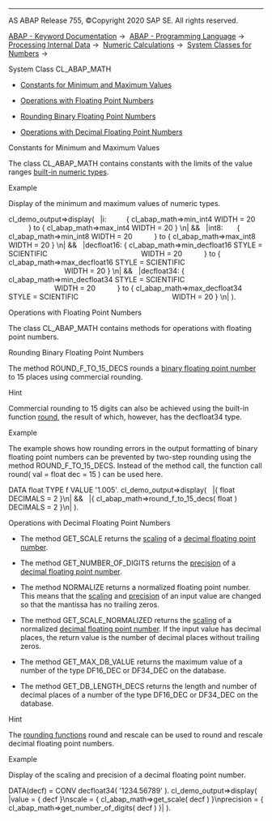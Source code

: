   

* * *

AS ABAP Release 755, ©Copyright 2020 SAP SE. All rights reserved.

[ABAP - Keyword Documentation](https://help.sap.com/doc/abapdocu_755_index_htm/7.55/en-US/abenabap.htm) →  [ABAP - Programming Language](https://help.sap.com/doc/abapdocu_755_index_htm/7.55/en-US/abenabap_reference.htm) →  [Processing Internal Data](https://help.sap.com/doc/abapdocu_755_index_htm/7.55/en-US/abenabap_data_working.htm) →  [Numeric Calculations](https://help.sap.com/doc/abapdocu_755_index_htm/7.55/en-US/abencompute_expressions.htm) →  [System Classes for Numbers](https://help.sap.com/doc/abapdocu_755_index_htm/7.55/en-US/abencl_abap_math.htm) → 

System Class CL\_ABAP\_MATH

-   [Constants for Minimum and Maximum Values](#@@ITOC@@ABENFLOATING_POINT_CLASS_1)

-   [Operations with Floating Point Numbers](#@@ITOC@@ABENFLOATING_POINT_CLASS_2)

-   [Rounding Binary Floating Point Numbers](#@@ITOC@@ABENFLOATING_POINT_CLASS_3)

-   [Operations with Decimal Floating Point Numbers](#@@ITOC@@ABENFLOATING_POINT_CLASS_4)

Constants for Minimum and Maximum Values

The class CL\_ABAP\_MATH contains constants with the limits of the value ranges [built-in numeric types](https://help.sap.com/doc/abapdocu_755_index_htm/7.55/en-US/abenbuiltin_types_numeric.htm).

Example

Display of the minimum and maximum values of numeric types.

cl\_demo\_output=>display(
  |i:          { cl\_abap\_math=>min\_int4 WIDTH = 20
          } to { cl\_abap\_math=>max\_int4 WIDTH = 20 } \\n| &&
  |int8:       { cl\_abap\_math=>min\_int8 WIDTH = 20
          } to { cl\_abap\_math=>max\_int8 WIDTH = 20 } \\n| &&
  |decfloat16: { cl\_abap\_math=>min\_decfloat16 STYLE = SCIENTIFIC
                                              WIDTH = 20
          } to { cl\_abap\_math=>max\_decfloat16 STYLE = SCIENTIFIC
                                              WIDTH = 20 } \\n| &&
  |decfloat34: { cl\_abap\_math=>min\_decfloat34 STYLE = SCIENTIFIC
                                              WIDTH = 20
          } to { cl\_abap\_math=>max\_decfloat34 STYLE = SCIENTIFIC
                                              WIDTH = 20 } \\n| ).

Operations with Floating Point Numbers

The class CL\_ABAP\_MATH contains methods for operations with floating point numbers.

Rounding Binary Floating Point Numbers

The method ROUND\_F\_TO\_15\_DECS rounds a [binary floating point number](https://help.sap.com/doc/abapdocu_755_index_htm/7.55/en-US/abenbinfloat_glosry.htm "Glossary Entry") to 15 places using commercial rounding.

Hint

Commercial rounding to 15 digits can also be achieved using the built-in function [round](https://help.sap.com/doc/abapdocu_755_index_htm/7.55/en-US/abendec_floating_point_functions.htm), the result of which, however, has the decfloat34 type.

Example

The example shows how rounding errors in the output formatting of binary floating point numbers can be prevented by two-step rounding using the method ROUND\_F\_TO\_15\_DECS. Instead of the method call, the function call round( val = float dec = 15 ) can be used here.

DATA float TYPE f VALUE '1.005'.
cl\_demo\_output=>display(
  |{ float DECIMALS = 2 }\\n| &&
  |{ cl\_abap\_math=>round\_f\_to\_15\_decs( float ) DECIMALS = 2 }\\n| ).

Operations with Decimal Floating Point Numbers

-   The method GET\_SCALE returns the [scaling](https://help.sap.com/doc/abapdocu_755_index_htm/7.55/en-US/abenscale_glosry.htm "Glossary Entry") of a [decimal floating point number](https://help.sap.com/doc/abapdocu_755_index_htm/7.55/en-US/abendecfloat_glosry.htm "Glossary Entry").

-   The method GET\_NUMBER\_OF\_DIGITS returns the [precision](https://help.sap.com/doc/abapdocu_755_index_htm/7.55/en-US/abenprecision_glosry.htm "Glossary Entry") of a [decimal floating point number](https://help.sap.com/doc/abapdocu_755_index_htm/7.55/en-US/abendecfloat_glosry.htm "Glossary Entry").

-   The method NORMALIZE returns a normalized floating point number. This means that the [scaling](https://help.sap.com/doc/abapdocu_755_index_htm/7.55/en-US/abenscale_glosry.htm "Glossary Entry") and [precision](https://help.sap.com/doc/abapdocu_755_index_htm/7.55/en-US/abenprecision_glosry.htm "Glossary Entry") of an input value are changed so that the mantissa has no trailing zeros.

-   The method GET\_SCALE\_NORMALIZED returns the [scaling](https://help.sap.com/doc/abapdocu_755_index_htm/7.55/en-US/abenscale_glosry.htm "Glossary Entry") of a normalized [decimal floating point number](https://help.sap.com/doc/abapdocu_755_index_htm/7.55/en-US/abendecfloat_glosry.htm "Glossary Entry"). If the input value has decimal places, the return value is the number of decimal places without trailing zeros.

-   The method GET\_MAX\_DB\_VALUE returns the maximum value of a number of the type DF16\_DEC or DF34\_DEC on the database.

-   The method GET\_DB\_LENGTH\_DECS returns the length and number of decimal places of a number of the type DF16\_DEC or DF34\_DEC on the database.

Hint

The [rounding functions](https://help.sap.com/doc/abapdocu_755_index_htm/7.55/en-US/abenrounding_function_glosry.htm "Glossary Entry") round and rescale can be used to round and rescale decimal floating point numbers.

Example

Display of the scaling and precision of a decimal floating point number.

DATA(decf) = CONV decfloat34( '1234.56789' ).
cl\_demo\_output=>display(
|value = { decf
}\\nscale = { cl\_abap\_math=>get\_scale( decf )
}\\nprecision = { cl\_abap\_math=>get\_number\_of\_digits( decf ) }| ).